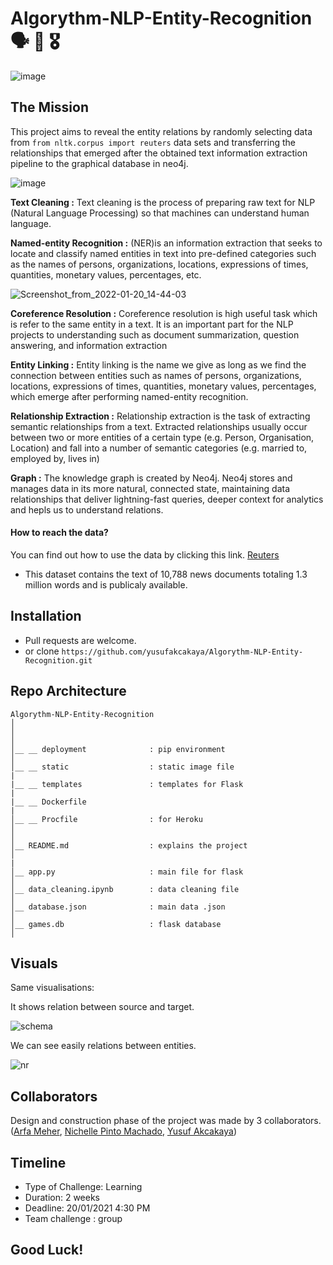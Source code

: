 # Algorythm-NLP-Entity-Recognition 🗣 🤖 🎖

![image](https://user-images.githubusercontent.com/46165841/150334441-70aa2e5d-a1e7-43d3-a268-fb7c8182c97b.png)

## The Mission

This project aims to reveal the entity relations by randomly selecting data from ``from nltk.corpus import reuters`` data sets and transferring the relationships that emerged after the obtained text information extraction pipeline to the graphical database in neo4j.

![image](https://user-images.githubusercontent.com/46165841/150346744-2bf84de3-db34-4fdf-9c63-4123c9d7b02d.png)

**Text Cleaning :** Text cleaning is the process of preparing raw text for NLP (Natural Language Processing) so that machines can understand human language.

**Named-entity Recognition :** (NER)is an information extraction that seeks to locate and classify named entities in text into pre-defined categories such as the names of persons, organizations, locations, expressions of times, quantities, monetary values, percentages, etc.

![Screenshot_from_2022-01-20_14-44-03](https://user-images.githubusercontent.com/46165841/150352785-25949723-acf8-48c6-989b-0e52b54f9a30.png)

**Coreference Resolution :** Coreference resolution is high useful task which is refer to the same entity in a text. It is an important part for the NLP projects to understanding such as document summarization, question answering, and information extraction

**Entity Linking :** Entity linking is the name we give as long as we find the connection between entities such as names of persons, organizations, locations, expressions of times, quantities, monetary values, percentages, which emerge after performing named-entity recognition.

**Relationship Extraction :** Relationship extraction is the task of extracting semantic relationships from a text. Extracted relationships usually occur between two or more entities of a certain type (e.g. Person, Organisation, Location) and fall into a number of semantic categories (e.g. married to, employed by, lives in)

**Graph :** The knowledge graph is created by Neo4j. Neo4j stores and manages data in its more natural, connected state, maintaining data relationships that deliver lightning-fast queries, deeper context for analytics and hepls us to understand relations.

#### How to reach the data?
You can find out how to use the data by clicking this link. [Reuters](https://www.cs.bgu.ac.il/~elhadad/nlp17/ReutersDataset.html)
- This dataset contains the text of 10,788 news documents totaling 1.3 million words and is publicaly available.


## Installation

- Pull requests are welcome.
- or clone ```https://github.com/yusufakcakaya/Algorythm-NLP-Entity-Recognition.git```

## Repo Architecture 

```
Algorythm-NLP-Entity-Recognition
│
│   
│  
│__ __ deployment              : pip environment
│
│__ __ static                  : static image file
|
|__ __ templates               : templates for Flask
|
|__ __ Dockerfile              
|
│__ __ Procfile                : for Heroku
│
│ 
│__ README.md                  : explains the project
│
|
│__ app.py                     : main file for flask
│  
│__ data_cleaning.ipynb        : data cleaning file
│
│__ database.json              : main data .json
│                
│__ games.db                   : flask database
│

```


## Visuals

Same visualisations:

It shows relation between source and target.

![schema](https://user-images.githubusercontent.com/46165841/150354203-1c737067-b88c-4c39-a474-c5c8a61a8d2a.png)

We can see easily relations between entities.

![nr](https://user-images.githubusercontent.com/46165841/150353958-1dd7a7c2-b714-405d-9ecc-7b054d709770.png)

## Collaborators

Design and construction phase of the project was made by 3 collaborators.([Arfa Meher](https://github.com/Arfameher), [Nichelle Pinto Machado](https://github.com/N1chelle),  [Yusuf Akcakaya](https://github.com/yusufakcakaya))


## Timeline

- Type of Challenge: Learning
- Duration: 2 weeks
- Deadline: 20/01/2021 4:30 PM
- Team challenge : group

## Good Luck!
